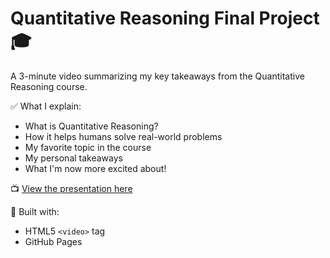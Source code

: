 # Quantitative Reasoning Final Project 🎓

A 3-minute video summarizing my key takeaways from the Quantitative Reasoning course.

✅ What I explain:
- What is Quantitative Reasoning?
- How it helps humans solve real-world problems
- My favorite topic in the course
- My personal takeaways
- What I'm now more excited about!

📺 [View the presentation here](https://henny040404.github.io/quantitative-reasoning-final/)

🧰 Built with:
- HTML5 `<video>` tag
- GitHub Pages

